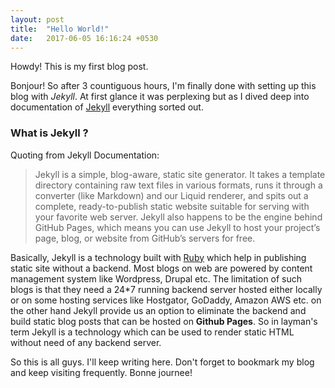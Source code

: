 ```yaml
---
layout: post
title:  "Hello World!"
date:   2017-06-05 16:16:24 +0530
---
```


<div class="message">
  Howdy! This is my first blog post.
</div>

Bonjour! So after 3 countiguous hours, I'm finally done with setting up this blog with *Jekyll*. At first glance it was perplexing but as I dived deep into documentation of [Jekyll](https://jekyllrb.com/docs/home/) everything sorted out.

### What is Jekyll ?
Quoting from Jekyll Documentation:
>Jekyll is a simple, blog-aware, static site generator. It takes a template directory containing raw text files in various formats, runs it through a converter (like Markdown) and our Liquid renderer, and spits out a complete, ready-to-publish static website suitable for serving with your favorite web server. Jekyll also happens to be the engine behind GitHub Pages, which means you can use Jekyll to host your project’s page, blog, or website from GitHub’s servers for free.


Basically, Jekyll is a technology built with [Ruby](https://www.ruby-lang.org/en/) which help in publishing static site without a backend. Most blogs on web are powered by content management system like Wordpress, Drupal etc. The limitation of such blogs is that they need a 24*7 running backend server hosted either locally or on some hosting services like Hostgator, GoDaddy, Amazon AWS etc. on the other hand Jekyll provide us an option to eliminate the backend and build static blog posts that can be hosted on **Github Pages**. So in layman's term Jekyll is a technology which can be used to render static HTML without need of any backend server.

So this is all guys. I'll keep writing here. Don't forget to bookmark my blog and keep visiting frequently. Bonne journee!